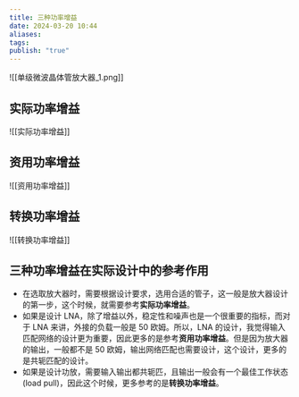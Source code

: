 ```yaml
---
title: 三种功率增益
date: 2024-03-20 10:44
aliases: 
tags: 
publish: "true"
---
```

![[单级微波晶体管放大器_1.png]]

## 实际功率增益

![[实际功率增益]]

## 资用功率增益

![[资用功率增益]]

## 转换功率增益

![[转换功率增益]]

## 三种功率增益在实际设计中的参考作用

- 在选取放大器时，需要根据设计要求，选用合适的管子，这一般是放大器设计的第一步，这个时候，就需要参考**实际功率增益**。
- 如果是设计 LNA，除了增益以外，稳定性和噪声也是一个很重要的指标，而对于 LNA 来讲，外接的负载一般是 50 欧姆。所以，LNA 的设计，我觉得输入匹配网络的设计更为重要，因此更多的是参考**资用功率增益**。但是因为放大器的输出，一般都不是 50 欧姆，输出网络匹配也需要设计，这个设计，更多的是共轭匹配的设计。
- 如果是设计功放，需要输入输出都共轭匹，且输出一般会有一个最佳工作状态 (load pull)，因此这个时候，更多参考的是**转换功率增益**。
